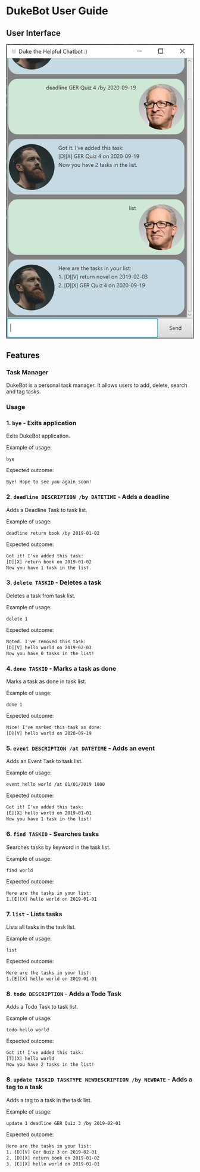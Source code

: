 # DukeBot User Guide 

## User Interface
![UI](docs/Ui.png)

## Features 

### Task Manager
DukeBot is a personal task manager. It allows users to add, delete, search and tag tasks.

### Usage

### 1. `bye` - Exits application

Exits DukeBot application.

Example of usage: 

```
bye
```

Expected outcome:

```
Bye! Hope to see you again soon!
```

### 2. `deadline DESCRIPTION /by DATETIME` - Adds a deadline

Adds a Deadline Task to task list.

Example of usage: 

```
deadline return book /by 2019-01-02
```

Expected outcome:

```
Got it! I've added this task:
[D][X] return book on 2019-01-02
Now you have 1 task in the list.
```

### 3. `delete TASKID` - Deletes a task

Deletes a task from task list.

Example of usage: 

```
delete 1
```

Expected outcome:

```
Noted. I've removed this task:
[D][V] hello world on 2019-02-03
Now you have 0 tasks in the list!
```

### 4. `done TASKID` - Marks a task as done

Marks a task as done in task list.

Example of usage: 

```
done 1
```

Expected outcome:

```
Nice! I've marked this task as done:
[D][V] hello world on 2020-09-19
```

### 5. `event DESCRIPTION /at DATETIME` - Adds an event

Adds an Event Task to task list.

Example of usage: 

```
event hello world /at 01/01/2019 1800
```

Expected outcome:

```
Got it! I've added this task:
[E][X] hello world on 2019-01-01
Now you have 1 task in the list!
```

### 6. `find TASKID` - Searches tasks

Searches tasks by keyword in the task list.

Example of usage: 

```
find world
```

Expected outcome:

```
Here are the tasks in your list:
1.[E][X] hello world on 2019-01-01
```

### 7. `list` - Lists tasks

Lists all tasks in the task list.

Example of usage: 

```
list
```

Expected outcome:

```
Here are the tasks in your list:
1.[E][X] hello world on 2019-01-01
```

### 8. `todo DESCRIPTION` - Adds a Todo Task

Adds a Todo Task to task list.

Example of usage: 

```
todo hello world
```

Expected outcome:

```
Got it! I've added this task:
[T][X] hello world
Now you have 2 tasks in the list!
```

### 8. `update TASKID TASKTYPE NEWDESCRIPTION /by NEWDATE` - Adds a tag to a task

Adds a tag to a task in the task list.

Example of usage: 

```
update 1 deadline GER Quiz 3 /by 2019-02-01
```

Expected outcome:

```
Here are the tasks in your list:
1. [D][V] Ger Quiz 3 on 2019-02-01
2. [D][X] return book on 2019-01-02
3. [E][X] hello world on 2019-01-01
